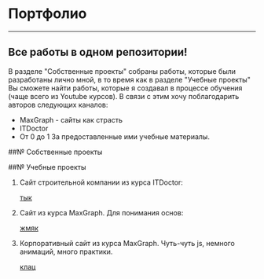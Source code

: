 # Портфолио

---


## Все работы в одном репозитории!

В разделе "Собственные проекты" собраны работы, которые были разработаны лично мной, 
в то время как в разделе "Учебные проекты" Вы сможете найти работы, которые я создавал в процессе обучения (чаще всего из Youtube курсов).
В связи с этим хочу поблагодарить авторов следующих каналов:
- MaxGraph - cайты как страсть
- ITDoctor
- От 0 до 1
За предоставленные ими учебные материалы.

##№ Собственные проекты 

##№ Учебные проекты
1. Сайт строительной компании из курса ITDoctor:

   [тык](https://github.com/ArlenMor/Site-layout-1)
2. Сайт из курса MaxGraph. Для понимания основ:

   [жмяк](https://github.com/ArlenMor/Site-layout-3)
3. Корпоративный сайт из курса MaxGraph. Чуть-чуть js, немного анимаций, много практики.

   [клац](https://github.com/ArlenMor/Site-layout-4)
